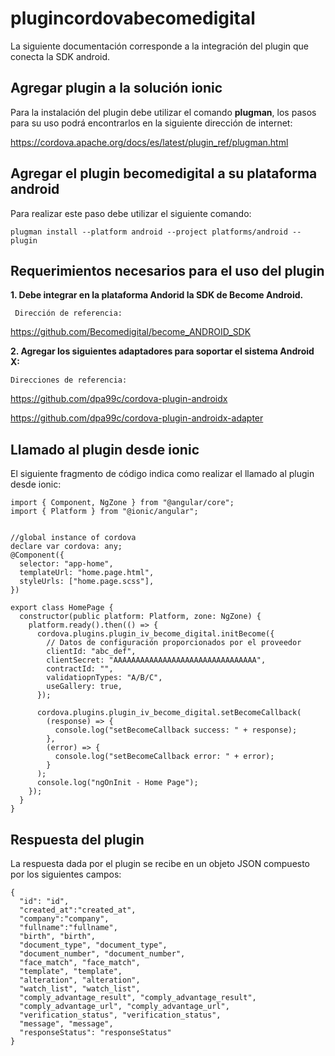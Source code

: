 # plugincordovabecomedigital

La siguiente documentación corresponde a la integración del plugin que conecta la SDK android.

## Agregar plugin a la solución ionic
Para la instalación del plugin debe utilizar el comando **plugman**, los pasos para su uso podrá encontrarlos en la siguiente dirección de internet:

  https://cordova.apache.org/docs/es/latest/plugin_ref/plugman.html

## Agregar el plugin becomedigital a su plataforma android

Para realizar este paso debe utilizar el siguiente comando:

    plugman install --platform android --project platforms/android --plugin

## Requerimientos necesarios para el uso del plugin

**1. Debe integrar en la plataforma Andorid la SDK de Become Android.**

     Dirección de referencia: 
   
   https://github.com/Becomedigital/become_ANDROID_SDK
		 
**2. Agregar los siguientes adaptadores para soportar el sistema Android X:**

    Direcciones de referencia:
   https://github.com/dpa99c/cordova-plugin-androidx
   
   https://github.com/dpa99c/cordova-plugin-androidx-adapter

## Llamado al plugin desde ionic
El siguiente fragmento de código indica como realizar el llamado al plugin desde ionic:

    import { Component, NgZone } from "@angular/core";
    import { Platform } from "@ionic/angular";
    

    //global instance of cordova
    declare var cordova: any;
    @Component({
      selector: "app-home",
      templateUrl: "home.page.html",
      styleUrls: ["home.page.scss"],
    })
    
    export class HomePage {
      constructor(public platform: Platform, zone: NgZone) {
        platform.ready().then(() => {
          cordova.plugins.plugin_iv_become_digital.initBecome({
            // Datos de configuración proporcionados por el proveedor
            clientId: "abc_def",
            clientSecret: "AAAAAAAAAAAAAAAAAAAAAAAAAAAAAAAA",
            contractId: "",
            validatiopnTypes: "A/B/C",
            useGallery: true,
          });

          cordova.plugins.plugin_iv_become_digital.setBecomeCallback(
            (response) => {
              console.log("setBecomeCallback success: " + response);
            },
            (error) => {
              console.log("setBecomeCallback error: " + error);
            }
          );
          console.log("ngOnInit - Home Page");
        });
      }
    }

    
## Respuesta del plugin

La respuesta dada por el plugin se recibe en un objeto JSON compuesto por los siguientes campos:

    {
      "id": "id",
      "created_at":"created_at",
      "company":"company",
      "fullname":"fullname",
      "birth", "birth",
      "document_type", "document_type",
      "document_number", "document_number",
      "face_match", "face_match",
      "template", "template",
      "alteration", "alteration",
      "watch_list", "watch_list",
      "comply_advantage_result", "comply_advantage_result",
      "comply_advantage_url", "comply_advantage_url",
      "verification_status", "verification_status",
      "message", "message",
      "responseStatus": "responseStatus"
    }

